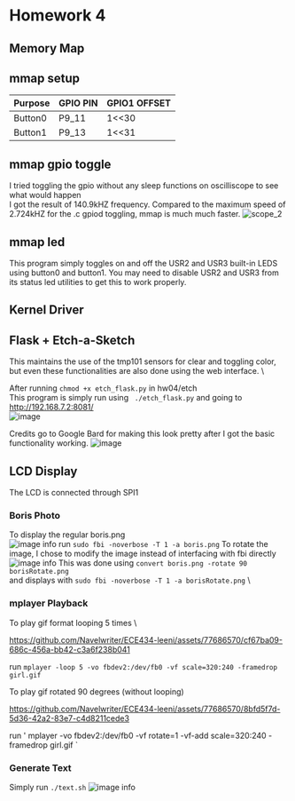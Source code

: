 # Homework 4
## Memory Map
## mmap setup
| Purpose      | GPIO PIN | GPIO1 OFFSET|
| ----------- | ----------| --- |
| Button0     | P9_11     | 1<<30 |
| Button1     | P9_13     | 1<<31 |
## mmap gpio toggle
I tried toggling the gpio without any sleep functions on oscilliscope to see what would happen \
I got the result of 140.9kHZ frequency. Compared to the maximum speed of 2.724kHZ for the .c gpiod toggling, mmap is much much faster.
![scope_2](https://github.com/Navelwriter/ECE434-leeni/assets/77686570/0da83ac7-6f82-401b-bdbd-8cf8fbdfaf8c)

## mmap led
This program simply toggles on and off the USR2 and USR3 built-in LEDS using button0 and button1.
You may need to disable USR2 and USR3 from its status led utilities to get this to work properly.

## Kernel Driver
## Flask + Etch-a-Sketch
This maintains the use of the tmp101 sensors for clear and toggling color, but even these functionalities are also done using the web interface. \

After running 
` chmod +x etch_flask.py ` in hw04/etch \
This program is simply run using ` ./etch_flask.py` and going to http://192.168.7.2:8081/ \
![image](https://github.com/Navelwriter/ECE434-leeni/assets/77686570/00f1603a-c5c2-4015-811e-c4b6938e2496)

Credits go to Google Bard for making this look pretty after I got the basic functionality working.
![image](https://github.com/Navelwriter/ECE434-leeni/assets/77686570/3f06461d-4ae6-4e28-845e-3a333ae4717a)

## LCD Display
The LCD is connected through SPI1
### Boris Photo
To display the regular boris.png \
![image info](./media/normalDog.jpg)
run ` sudo fbi -noverbose -T 1 -a boris.png `
To rotate the image, I chose to modify the image instead of interfacing with fbi directly \
![image info](./media/smartDog.jpg)
This was done using ` convert boris.png -rotate 90 borisRotate.png ` \
and displays with ` sudo fbi -noverbose -T 1 -a borisRotate.png ` \ 
### mplayer Playback
To play gif format looping 5 times \


https://github.com/Navelwriter/ECE434-leeni/assets/77686570/cf67ba09-686c-456a-bb42-c3a6f238b041


run ` mplayer -loop 5 -vo fbdev2:/dev/fb0 -vf scale=320:240 -framedrop girl.gif `

To play gif rotated 90 degrees (without looping)


https://github.com/Navelwriter/ECE434-leeni/assets/77686570/8bfd5f7d-5d36-42a2-83e7-c4d8211cede3


run ' mplayer -vo fbdev2:/dev/fb0 -vf rotate=1 -vf-add scale=320:240 -framedrop girl.gif `
### Generate Text
Simply run ` ./text.sh `
![image info](./media/textDog.jpg)


###
